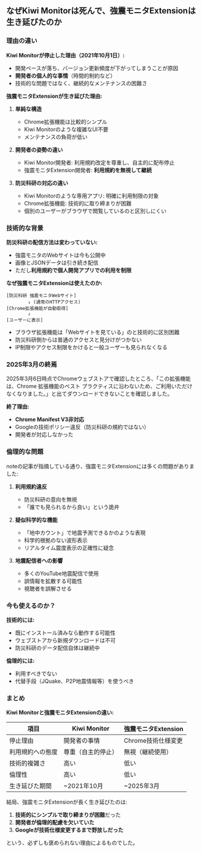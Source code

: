 ## なぜKiwi Monitorは死んで、強震モニタExtensionは生き延びたのか

### 理由の違い

**Kiwi Monitorが停止した理由（2021年10月1日）:**
- 開発ペースが落ち、バージョン更新頻度が下がってしまうことが原因
- **開発者の個人的な事情**（時間的制約など）
- 技術的な問題ではなく、継続的なメンテナンスの困難さ

**強震モニタExtensionが生き延びた理由:**
1. **単純な構造**
   - Chrome拡張機能は比較的シンプル
   - Kiwi Monitorのような複雑なUI不要
   - メンテナンスの負荷が低い

2. **開発者の姿勢の違い**
   - Kiwi Monitor開発者: 利用規約改定を尊重し、自主的に配布停止
   - 強震モニタExtension開発者: **利用規約を無視して継続**

3. **防災科研の対応の違い**
   - Kiwi Monitorのような専用アプリ: 明確に利用制限の対象
   - Chrome拡張機能: 技術的に取り締まりが困難
   - 個別のユーザーがブラウザで閲覧しているのと区別しにくい

### 技術的な背景

**防災科研の配信方法は変わっていない:**
- 強震モニタのWebサイトは今も公開中
- 画像とJSONデータは引き続き配信
- ただし**利用規約で個人開発アプリでの利用を制限**

**なぜ強震モニタExtensionは使えたのか:**
```
[防災科研 強震モニタWebサイト]
        ↓ (通常のHTTPアクセス)
[Chrome拡張機能が自動取得]
        ↓
[ユーザーに表示]
```

- ブラウザ拡張機能は「Webサイトを見ている」のと技術的に区別困難
- 防災科研側からは普通のアクセスと見分けがつかない
- IP制限やアクセス制限をかけると一般ユーザーも見られなくなる

### 2025年3月の終焉

2025年3月6日時点でChromeウェブストアで確認したところ、「この拡張機能は、Chrome 拡張機能のベスト プラクティスに沿わないため、ご利用いただけなくなりました。」と出てダウンロードできないことを確認しました。

**終了理由:**
- **Chrome Manifest V3非対応**
- Googleの技術ポリシー違反（防災科研の規約ではない）
- 開発者が対応しなかった

### 倫理的な問題

noteの記事が指摘している通り、強震モニタExtensionには多くの問題がありました:

1. **利用規約違反**
   - 防災科研の意向を無視
   - 「誰でも見られるから良い」という詭弁

2. **疑似科学的な機能**
   - 「地中カウント」で地震予測できるかのような表現
   - 科学的根拠のない波形表示
   - リアルタイム震度表示の正確性に疑念

3. **地震配信者への影響**
   - 多くのYouTube地震配信で使用
   - 誤情報を拡散する可能性
   - 視聴者を誤解させる

### 今も使えるのか？

**技術的には:**
- 既にインストール済みなら動作する可能性
- ウェブストアから新規ダウンロードは不可
- 防災科研のデータ配信自体は継続中

**倫理的には:**
- 利用すべきでない
- 代替手段（JQuake、P2P地震情報等）を使うべき

### まとめ

**Kiwi Monitorと強震モニタExtensionの違い:**

| 項目 | Kiwi Monitor | 強震モニタExtension |
|------|-------------|-------------------|
| 停止理由 | 開発者の事情 | Chrome技術仕様変更 |
| 利用規約への態度 | 尊重（自主的停止） | 無視（継続使用） |
| 技術的複雑さ | 高い | 低い |
| 倫理性 | 高い | 低い |
| 生き延びた期間 | ~2021年10月 | ~2025年3月 |

結局、強震モニタExtensionが長く生き延びたのは:
1. **技術的にシンプルで取り締まりが困難**だった
2. **開発者が倫理的配慮を欠いていた**
3. **Googleが技術仕様変更するまで野放しだった**

という、必ずしも褒められない理由によるものでした。
